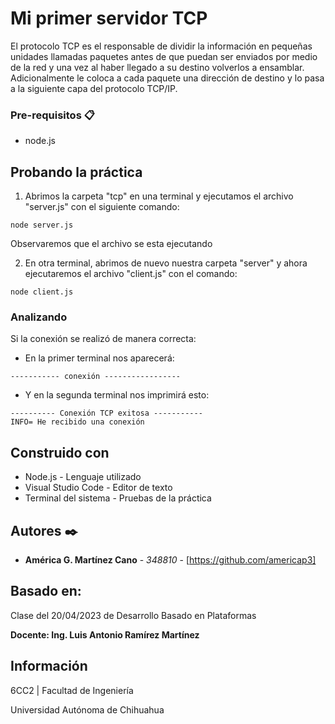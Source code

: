 # Mi primer servidor TCP

El protocolo TCP es el responsable de dividir la información en pequeñas unidades llamadas paquetes antes de que puedan ser enviados por medio de la red y una vez al haber llegado a su destino volverlos a ensamblar. Adicionalmente le coloca a cada paquete una dirección de destino y lo pasa a la siguiente capa del protocolo TCP/IP.

### Pre-requisitos 📋

- node.js

## Probando la práctica

1. Abrimos la carpeta "tcp" en una terminal y ejecutamos el archivo "server.js" con el siguiente comando:

```
node server.js
```

Observaremos que el archivo se esta ejecutando

2. En otra terminal, abrimos de nuevo nuestra carpeta "server" y ahora ejecutaremos el archivo "client.js" con el comando:

```
node client.js
```

### Analizando

Si la conexión se realizó de manera correcta:

- En la primer terminal nos aparecerá:

```
----------- conexión -----------------

```

- Y en la segunda terminal nos imprimirá esto:

```
---------- Conexión TCP exitosa -----------
INFO= He recibido una conexión

```

## Construido con

* Node.js - Lenguaje utilizado
* Visual Studio Code - Editor de texto
* Terminal del sistema - Pruebas de la práctica

## Autores ✒️

* **América G. Martínez Cano** - *348810* - [https://github.com/americap3]

## Basado en:

Clase del 20/04/2023 de Desarrollo Basado en Plataformas

**Docente: Ing. Luis Antonio Ramírez Martínez** 

## Información

6CC2 | Facultad de Ingeniería

Universidad Autónoma de Chihuahua
